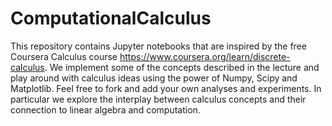# ComputationalCalculus

This repository contains Jupyter notebooks that are inspired by the free Coursera Calculus course https://www.coursera.org/learn/discrete-calculus. We implement some of the concepts described in the lecture and play around with calculus ideas using the power of Numpy, Scipy and Matplotlib. Feel free to fork and add your own analyses and experiments. In particular we explore the interplay between calculus concepts and their connection to linear algebra and computation. 




